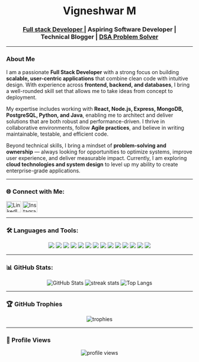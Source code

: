 <h1 align="center">Vigneshwar M</h1>
<h3 align="center"><a href='https://www.linkedin.com/in/vickyyyyyyy/'>Full stack Developer </a> | Aspiring Software Developer | <br>     Technical Blogger | <a href='https://leetcode.com/u/Vigneshwar1603/'> DSA Problem Solver</a></h3>

---

### About Me  

I am a passionate **Full Stack Developer** with a strong focus on building **scalable, user-centric applications** that combine clean code with intuitive design. With experience across **frontend, backend, and databases**, I bring a well-rounded skill set that allows me to take ideas from concept to deployment.  

My expertise includes working with **React, Node.js, Express, MongoDB, PostgreSQL, Python, and Java**, enabling me to architect and deliver solutions that are both robust and performance-driven. I thrive in collaborative environments, follow **Agile practices**, and believe in writing maintainable, testable, and efficient code.  

Beyond technical skills, I bring a mindset of **problem-solving and ownership** — always looking for opportunities to optimize systems, improve user experience, and deliver measurable impact. Currently, I am exploring **cloud technologies and system design** to level up my ability to create enterprise-grade applications. 


---

### 🌐 Connect with Me:
<p align="left">
<a href="https://linkedin.com/in/vickyyyyyyy" target="blank"><img align="center" src="https://raw.githubusercontent.com/rahuldkjain/github-profile-readme-generator/master/src/images/icons/Social/linked-in-alt.svg" alt="LinkedIn" height="30" width="40" /></a>
<a href="https://instagram.com/__vxcxy__" target="blank"><img align="center" src="https://raw.githubusercontent.com/rahuldkjain/github-profile-readme-generator/master/src/images/icons/Social/instagram.svg" alt="Instagram" height="30" width="40" /></a>
</p>

---



### 🛠 Languages and Tools:
<p align="center">
  <img src="https://img.shields.io/badge/JavaScript-F7DF1E?style=for-the-badge&logo=javascript&logoColor=black" />
  <img src="https://img.shields.io/badge/Python-3776AB?style=for-the-badge&logo=python&logoColor=white" />
  <img src="https://img.shields.io/badge/Java-ED8B00?style=for-the-badge&logo=java&logoColor=white" />
  <img src="https://img.shields.io/badge/React-20232A?style=for-the-badge&logo=react&logoColor=61DAFB" />
  <img src="https://img.shields.io/badge/Node.js-43853D?style=for-the-badge&logo=node.js&logoColor=white" />
  <img src="https://img.shields.io/badge/Express.js-404D59?style=for-the-badge" />
  <img src="https://img.shields.io/badge/MongoDB-4EA94B?style=for-the-badge&logo=mongodb&logoColor=white" />
  <img src="https://img.shields.io/badge/PostgreSQL-316192?style=for-the-badge&logo=postgresql&logoColor=white" />
  <img src="https://img.shields.io/badge/MySQL-4479A1?style=for-the-badge&logo=mysql&logoColor=white" />
  <img src="https://img.shields.io/badge/HTML5-E34F26?style=for-the-badge&logo=html5&logoColor=white" />
  <img src="https://img.shields.io/badge/CSS3-1572B6?style=for-the-badge&logo=css3&logoColor=white" />
  <img src="https://img.shields.io/badge/Bootstrap-563D7C?style=for-the-badge&logo=bootstrap&logoColor=white" />
  <img src="https://img.shields.io/badge/Git-F05032?style=for-the-badge&logo=git&logoColor=white" />
  <img src="https://img.shields.io/badge/GitHub-181717?style=for-the-badge&logo=github&logoColor=white" />
</p>


---

### 📊 GitHub Stats:
<p align="center">
  <img src="https://github-readme-stats.vercel.app/api?username=vigneshwar16&show_icons=true&theme=radical&count_private=true" alt="GitHub Stats" />
  <img src="https://streak-stats.demolab.com?user=vigneshwar16&theme=radical&hide_border=true" alt="streak stats"/>
  <img src="https://github-readme-stats.vercel.app/api/top-langs/?username=Vigneshwar16&layout=pie" alt="Top Langs"/>
</p>


---

### 🏆 GitHub Trophies
<p align="center">
  <img src="https://github-profile-trophy.vercel.app/?username=vigneshwar16&theme=radical&no-frame=true&margin-w=15" alt="trophies"/>
</p>

---

### 👀 Profile Views
<p align="center">
  <img src="https://komarev.com/ghpvc/?username=vigneshwar16&label=Profile%20views&color=0e75b6&style=flat" alt="profile views" />
</p>
